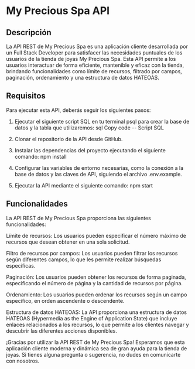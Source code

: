 # My Precious Spa API

## Descripción
La API REST de My Precious Spa es una aplicación cliente desarrollada por un Full Stack Developer para satisfacer las necesidades puntuales de los usuarios de la tienda de joyas My Precious Spa. Esta API permite a los usuarios interactuar de forma eficiente, mantenible y eficaz con la tienda, brindando funcionalidades como límite de recursos, filtrado por campos, paginación, ordenamiento y una estructura de datos HATEOAS.

## Requisitos
Para ejecutar esta API, deberás seguir los siguientes pasos:

1. Ejecutar el siguiente script SQL en tu terminal psql para crear la base de datos y la tabla que utilizaremos:
sql
Copy code
-- Script SQL
2. Clonar el repositorio de la API desde GitHub.

3. Instalar las dependencias del proyecto ejecutando el siguiente comando:
npm install

4. Configurar las variables de entorno necesarias, como la conexión a la base de datos y las claves de API, siguiendo el archivo .env.example.

5. Ejecutar la API mediante el siguiente comando:
npm start

## Funcionalidades

La API REST de My Precious Spa proporciona las siguientes funcionalidades:

Límite de recursos: Los usuarios pueden especificar el número máximo de recursos que desean obtener en una sola solicitud.

Filtro de recursos por campos: Los usuarios pueden filtrar los recursos según diferentes campos, lo que les permite realizar búsquedas específicas.

Paginación: Los usuarios pueden obtener los recursos de forma paginada, especificando el número de página y la cantidad de recursos por página.

Ordenamiento: Los usuarios pueden ordenar los recursos según un campo específico, en orden ascendente o descendente.

Estructura de datos HATEOAS: La API proporciona una estructura de datos HATEOAS (Hypermedia as the Engine of Application State) que incluye enlaces relacionados a los recursos, lo que permite a los clientes navegar y descubrir las diferentes acciones disponibles.

¡Gracias por utilizar la API REST de My Precious Spa! Esperamos que esta aplicación cliente moderna y dinámica sea de gran ayuda para la tienda de joyas. Si tienes alguna pregunta o sugerencia, no dudes en comunicarte con nosotros.
